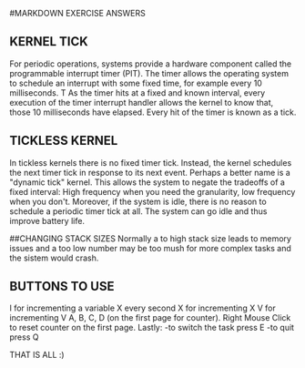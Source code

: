 #MARKDOWN EXERCISE ANSWERS

## KERNEL TICK
For periodic operations, systems provide a hardware component called the programmable interrupt timer (PIT). The timer allows the operating system to schedule an interrupt with some fixed time, for example every 10 milliseconds. T As the timer hits at a fixed and known interval, every execution of the timer interrupt handler allows the kernel to know that, those 10 milliseconds have elapsed. Every hit of the timer is known as a tick.

## TICKLESS KERNEL
In tickless kernels there is no fixed timer tick. Instead, the kernel schedules the next timer tick in response to its next event. Perhaps a better name is a "dynamic tick" kernel. This allows the system to negate the tradeoffs of a fixed interval: High frequency when you need the granularity, low frequency when you don't. Moreover, if the system is idle, there is no reason to schedule a periodic timer tick at all. The system can go idle and thus improve battery life.

##CHANGING STACK SIZES
Normally a to high stack size leads to memory issues and a too low number may be too mush for more complex tasks and the sistem would crash.

## BUTTONS TO USE
I for incrementing a variable X every second
X for incrementing X
V for incrementing V
A, B, C, D (on the first page for counter).
Right Mouse Click to reset counter on the first page.
Lastly:
-to switch the task press E
-to quit press Q 

THAT IS ALL :)

